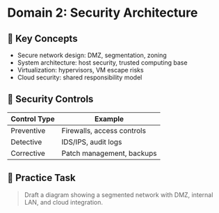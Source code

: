 # Domain 2: Security Architecture

## 🧠 Key Concepts
- Secure network design: DMZ, segmentation, zoning
- System architecture: host security, trusted computing base
- Virtualization: hypervisors, VM escape risks
- Cloud security: shared responsibility model

## 🔐 Security Controls
| Control Type | Example |
|--------------|---------|
| Preventive   | Firewalls, access controls |
| Detective    | IDS/IPS, audit logs |
| Corrective   | Patch management, backups |

## 🧪 Practice Task
> Draft a diagram showing a segmented network with DMZ, internal LAN, and cloud integration.

